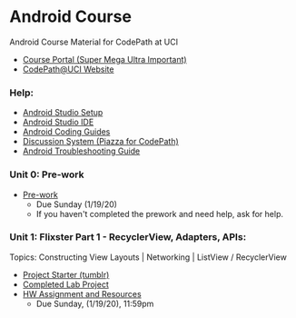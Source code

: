 # Android Course
Android Course Material for CodePath at UCI
- [Course Portal (Super Mega Ultra Important)](https://courses.codepath.com/courses/android_university)
- [CodePath@UCI Website](https://clubs.uci.edu/codepath)

### Help:
- [Android Studio Setup](https://courses.codepath.org/snippets/android_university/prework#heading-1-setup-android)
- [Android Studio IDE](https://hackmd.io/s/Bk9WxMaWV)
- [Android Coding Guides](https://guides.codepath.org/android)
- [Discussion System (Piazza for CodePath)](http://discussions.codepath.com/courses/android_university/questions)
- [Android Troubleshooting Guide](https://hackmd.io/@nesquena/rkO_BigjW?type=view)

### Unit 0: Pre-work
* [Pre-work](https://courses.codepath.org/snippets/android_university/prework)
    * Due Sunday (1/19/20)
    * If you haven't completed the prework and need help, ask for help. 

### Unit 1: Flixster Part 1 - RecyclerView, Adapters, APIs:
Topics: Constructing View Layouts | Networking | ListView / RecyclerView

* [Project Starter (tumblr)](https://drive.google.com/file/d/1kMVf7hKBimp1LUxprqLI0nb2OXW-xty-/view)
* [Completed Lab Project](https://github.com/CodePath-at-UCI/android-course/blob/master/Unit1/CompletedProjects/CompletedLab1Tumblr.zip)
* [HW Assignment and Resources](https://courses.codepath.com/courses/android_university/unit/1#!overview)
    * Due Sunday, (1/19/20), 11:59pm
